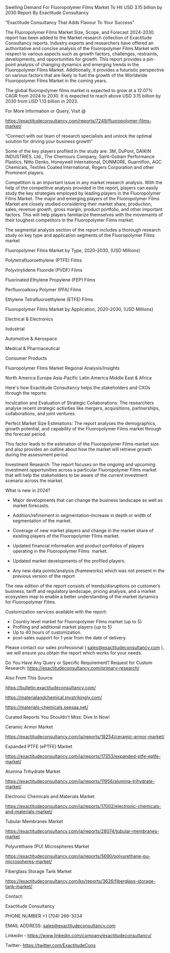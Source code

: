 Swelling Demand For Fluoropolymer Films Market To Hit USD 3.15 billion by 2030 Report By Exactitude Consultancy

“Exactitude Consultancy That Adds Flavour To Your Success”

The Fluoropolymer Films Market Size, Scope, and Forecast 2024-2030 report has been added to the Market research collection of Exactitude Consultancy reports. Industry experts and researchers have offered an authoritative and concise analysis of the Fluoropolymer Films Market with respect to various aspects such as growth factors, challenges, restraints, developments, and opportunities for growth. This report provides a pin-point analysis of changing dynamics and emerging trends in the Fluoropolymer Films Market. Additionally, it provides a futuristic perspective on various factors that are likely to fuel the growth of the Worldwide Fluoropolymer Films Market in the coming years.

The global fluoropolymer films market is expected to grow at a 12.07% CAGR from 2024 to 2030. It is expected to reach above USD 3.15 billion by 2030 from USD 1.13 billion in 2023.

For More Information or Query, Visit @

https://exactitudeconsultancy.com/reports/7249/fluoropolymer-films-market/

“Connect with our team of research specialists and unlock the optimal solution for driving your business growth”

Some of the key players profiled in the study are: 3M, DuPont, DAIKIN INDUSTRIES, Ltd., The Chemours Company, Saint-Gobain Performance Plastics, Nitto Denko, Honeywell International, DUNMORE, Guarniflon, AGC Chemicals, Textiles Coated International, Rogers Corporation and other Prominent players.

Competition is an important issue in any market research analysis. With the help of the competitive analysis provided in the report, players can easily study the key strategies employed by leading players in the Fluoropolymer Films Market. The major and emerging players of the Fluoropolymer Films Market are closely studied considering their market share, production, sales, revenue growth, gross margin, product portfolio, and other important factors. This will help players familiarize themselves with the movements of their toughest competitors in the Fluoropolymer Films market.

The segmental analysis section of the report includes a thorough research study on key type and application segments of the Fluoropolymer Films market

Fluoropolymer Films Market by Type, 2020-2030, (USD Millions)

Polytetrafluoroethylene (PTFE) Films

Polyvinylidene Fluoride (PVDF) Films

Fluorinated Ethylene Propylene (FEP) Films

Perfluoroalkoxy Polymer (PFA) Films

Ethylene Tetrafluoroethylene (ETFE) Films

Fluoropolymer Films Market by Application, 2020-2030, (USD Millions)

Electrical & Electronics

Industrial

Automotive & Aerospace

Medical & Pharmaceutical

Consumer Products

Fluoropolymer Films Market Regional Analysis/Insights

North America
Europe
Asia-Pacific
Latin America
Middle East & Africa

Here's how Exactitude Consultancy helps the stakeholders and CXOs through the reports:

Inculcation and Evaluation of Strategic Collaborations: The researchers analyse recent strategic activities like mergers, acquisitions, partnerships, collaborations, and joint ventures.

Perfect Market Size Estimations: The report analyses the demographics, growth potential, and capability of the Fluoropolymer Films market through the forecast period.

This factor leads to the estimation of the Fluoropolymer Films market size and also provides an outline about how the market will retrieve growth during the assessment period.

Investment Research: The report focuses on the ongoing and upcoming investment opportunities across a particular Fluoropolymer Films market that will help the stakeholders to be aware of the current investment scenario across the market.

What is new in 2024?

- Major developments that can change the business landscape as well as market forecasts.

- Addition/refinement in segmentation–Increase in depth or width of segmentation of the market.

- Coverage of new market players and change in the market share of existing players of the Fluoropolymer Films market.

- Updated financial information and product portfolios of players operating in the Fluoropolymer Films  market.

- Updated market developments of the profiled players.

- Any new data points/analysis (frameworks) which was not present in the previous version of the report

The new edition of the report consists of trends/disruptions on customer’s business, tariff and regulatory landscape, pricing analysis, and a market ecosystem map to enable a better understanding of the market dynamics for Fluoropolymer Films.

Customization services available with the report:

- Country level market for Fluoropolymer Films market (up to 5)
- Profiling and additional market players (up to 5)
- Up to 40 hours of customization.
- post-sales support for 1 year from the date of delivery.

Please contact our sales professional ( sales@exactitudeconsultancy.com ),  we will ensure you obtain the report which works for your needs.

Do You Have Any Query or Specific Requirement? Request for Custom Research: https://exactitudeconsultancy.com/primary-research/

Also From This Source

https://bulletin.exactitudeconsultancy.com/

https://materialandchemical.mystrikingly.com/

https://materials-chemicals.seesaa.net/

Curated Reports You Shouldn't Miss: Dive In Now!

Ceramic Armor Market

https://exactitudeconsultancy.com/ja/reports/18254/ceramic-armor-market/

Expanded PTFE (ePTFE) Market

https://exactitudeconsultancy.com/ja/reports/17353/expanded-ptfe-eptfe-market/

Alumina Trihydrate Market

https://exactitudeconsultancy.com/ja/reports/11956/alumina-trihydrate-market/

Electronic Chemicals and Materials Market

https://exactitudeconsultancy.com/ja/reports/17002/electronic-chemicals-and-materials-market/

Tubular Membranes Market

https://exactitudeconsultancy.com/ja/reports/28074/tubular-membranes-market

Polyurethane (PU) Microspheres Market

https://exactitudeconsultancy.com/ja/reports/5690/polyurethane-pu-microspheres-market/

Fiberglass Storage Tank Market

https://exactitudeconsultancy.com/ko/reports/3626/fiberglass-storage-tank-market/

Contact:

Exactitude Consultancy

PHONE NUMBER +1 (704) 266-3234

EMAIL ADDRESS: sales@exactitudeconsultancy.com

Linkedin - https://www.linkedin.com/company/exactitudeconsultancy/

Twitter- https://twitter.com/ExactitudeCons
